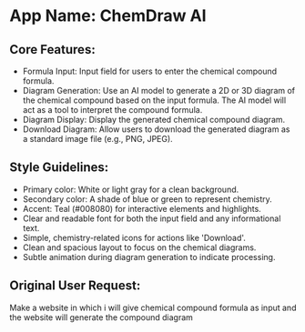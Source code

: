 # **App Name**: ChemDraw AI

## Core Features:

- Formula Input: Input field for users to enter the chemical compound formula.
- Diagram Generation: Use an AI model to generate a 2D or 3D diagram of the chemical compound based on the input formula. The AI model will act as a tool to interpret the compound formula.
- Diagram Display: Display the generated chemical compound diagram.
- Download Diagram: Allow users to download the generated diagram as a standard image file (e.g., PNG, JPEG).

## Style Guidelines:

- Primary color: White or light gray for a clean background.
- Secondary color: A shade of blue or green to represent chemistry.
- Accent: Teal (#008080) for interactive elements and highlights.
- Clear and readable font for both the input field and any informational text.
- Simple, chemistry-related icons for actions like 'Download'.
- Clean and spacious layout to focus on the chemical diagrams.
- Subtle animation during diagram generation to indicate processing.

## Original User Request:
Make a website in which i will give chemical compound formula as input and the website will generate the compound diagram
  
